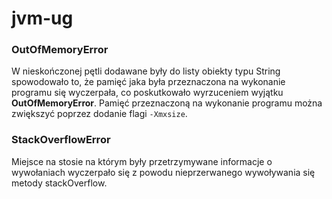 # jvm-ug

### OutOfMemoryError
W nieskończonej pętli dodawane były do listy obiekty typu String spowodowało to, że pamięć jaka była przeznaczona na wykonanie programu się wyczerpała, co poskutkowało wyrzuceniem wyjątku **OutOfMemoryError**.
Pamięć przeznaczoną na wykonanie programu można zwiększyć poprzez dodanie flagi `-Xmxsize`.


### StackOverflowError
Miejsce na stosie na którym były przetrzymywane informacje o wywołaniach wyczerpało się z powodu nieprzerwanego wywoływania się metody stackOverflow.
